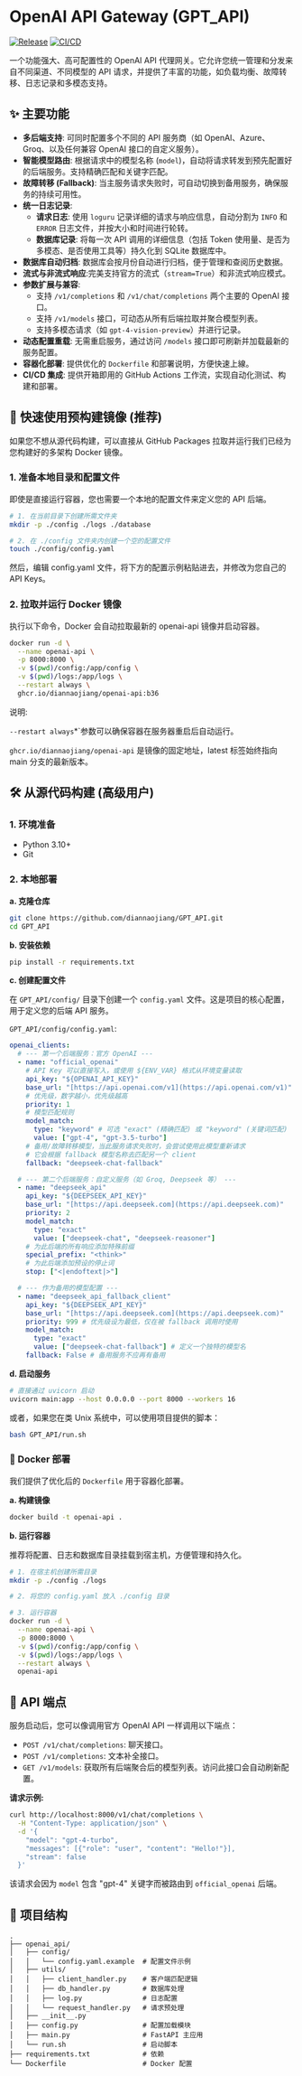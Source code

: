 # OpenAI API Gateway (GPT_API)

[![Release](https://img.shields.io/github/v/release/diannaojiang/GPT_API)](https://github.com/diannaojiang/GPT_API/releases) [![CI/CD](https://github.com/diannaojiang/GPT_API/actions/workflows/ci.yml/badge.svg)](https://github.com/diannaojiang/GPT_API/actions/workflows/ci.yml)

一个功能强大、高可配置性的 OpenAI API 代理网关。它允许您统一管理和分发来自不同渠道、不同模型的 API 请求，并提供了丰富的功能，如负载均衡、故障转移、日志记录和多模态支持。

## ✨ 主要功能

- **多后端支持**: 可同时配置多个不同的 API 服务商（如 OpenAI、Azure、Groq、以及任何兼容 OpenAI 接口的自定义服务）。
- **智能模型路由**: 根据请求中的模型名称 (`model`)，自动将请求转发到预先配置好的后端服务。支持精确匹配和关键字匹配。
- **故障转移 (Fallback)**: 当主服务请求失败时，可自动切换到备用服务，确保服务的持续可用性。
- **统一日志记录**:
    - **请求日志**: 使用 `loguru` 记录详细的请求与响应信息，自动分割为 `INFO` 和 `ERROR` 日志文件，并按大小和时间进行轮转。
    - **数据库记录**: 将每一次 API 调用的详细信息（包括 Token 使用量、是否为多模态、是否使用工具等）持久化到 SQLite 数据库中。
- **数据库自动归档**: 数据库会按月份自动进行归档，便于管理和查阅历史数据。
- **流式与非流式响应**:完美支持官方的流式（`stream=True`）和非流式响应模式。
- **参数扩展与兼容**:
    - 支持 `/v1/completions` 和 `/v1/chat/completions` 两个主要的 OpenAI 接口。
    - 支持 `/v1/models` 接口，可动态从所有后端拉取并聚合模型列表。
    - 支持多模态请求（如 `gpt-4-vision-preview`）并进行记录。
- **动态配置重载**: 无需重启服务，通过访问 `/models` 接口即可刷新并加载最新的服务配置。
- **容器化部署**: 提供优化的 `Dockerfile` 和部署说明，方便快速上線。
- **CI/CD 集成**: 提供开箱即用的 GitHub Actions 工作流，实现自动化测试、构建和部署。

## 🚀 快速使用预构建镜像 (推荐)

如果您不想从源代码构建，可以直接从 GitHub Packages 拉取并运行我们已经为您构建好的多架构 Docker 镜像。

### 1. 准备本地目录和配置文件
即使是直接运行容器，您也需要一个本地的配置文件来定义您的 API 后端。

```bash
# 1. 在当前目录下创建所需文件夹
mkdir -p ./config ./logs ./database

# 2. 在 ./config 文件夹内创建一个空的配置文件
touch ./config/config.yaml
```
然后，编辑 config.yaml 文件，将下方的配置示例粘贴进去，并修改为您自己的 API Keys。

### 2. 拉取并运行 Docker 镜像
执行以下命令，Docker 会自动拉取最新的 openai-api 镜像并启动容器。
```bash
docker run -d \
  --name openai-api \
  -p 8000:8000 \
  -v $(pwd)/config:/app/config \
  -v $(pwd)/logs:/app/logs \
  --restart always \
  ghcr.io/diannaojiang/openai-api:b36
```
说明:

`--restart always`*`参数可以确保容器在服务器重启后自动运行。

`ghcr.io/diannaojiang/openai-api` 是镜像的固定地址，latest 标签始终指向 main 分支的最新版本。


## 🛠️ 从源代码构建 (高级用户)

### 1. 环境准备

- Python 3.10+
- Git

### 2. 本地部署

**a. 克隆仓库**
```bash
git clone https://github.com/diannaojiang/GPT_API.git
cd GPT_API
```

**b. 安装依赖**
```bash
pip install -r requirements.txt
```

**c. 创建配置文件**

在 `GPT_API/config/` 目录下创建一个 `config.yaml` 文件。这是项目的核心配置，用于定义您的后端 API 服务。

`GPT_API/config/config.yaml`:
```yaml
openai_clients:
  # --- 第一个后端服务：官方 OpenAI ---
  - name: "official_openai"
    # API Key 可以直接写入，或使用 ${ENV_VAR} 格式从环境变量读取
    api_key: "${OPENAI_API_KEY}"
    base_url: "[https://api.openai.com/v1](https://api.openai.com/v1)"
    # 优先级，数字越小，优先级越高
    priority: 1
    # 模型匹配规则
    model_match:
      type: "keyword" # 可选 "exact" (精确匹配) 或 "keyword" (关键词匹配)
      value: ["gpt-4", "gpt-3.5-turbo"]
    # 备用/故障转移模型，当此服务请求失败时，会尝试使用此模型重新请求
    # 它会根据 fallback 模型名称去匹配另一个 client
    fallback: "deepseek-chat-fallback"

  # --- 第二个后端服务：自定义服务（如 Groq, Deepseek 等） ---
  - name: "deepseek_api"
    api_key: "${DEEPSEEK_API_KEY}"
    base_url: "[https://api.deepseek.com](https://api.deepseek.com)"
    priority: 2
    model_match:
      type: "exact"
      value: ["deepseek-chat", "deepseek-reasoner"]
    # 为此后端的所有响应添加特殊前缀
    special_prefix: "<think>"
    # 为此后端添加预设的停止词
    stop: ["<|endoftext|>"]

  # --- 作为备用的模型配置 ---
  - name: "deepseek_api_fallback_client"
    api_key: "${DEEPSEEK_API_KEY}"
    base_url: "[https://api.deepseek.com](https://api.deepseek.com)"
    priority: 999 # 优先级设为最低，仅在被 fallback 调用时使用
    model_match:
      type: "exact"
      value: ["deepseek-chat-fallback"] # 定义一个独特的模型名
    fallback: False # 备用服务不应再有备用
```

**d. 启动服务**
```bash
# 直接通过 uvicorn 启动
uvicorn main:app --host 0.0.0.0 --port 8000 --workers 16
```
或者，如果您在类 Unix 系统中，可以使用项目提供的脚本：
```bash
bash GPT_API/run.sh
```

### 🐳 Docker 部署

我们提供了优化后的 `Dockerfile` 用于容器化部署。

**a. 构建镜像**
```bash
docker build -t openai-api .
```

**b. 运行容器**

推荐将配置、日志和数据库目录挂载到宿主机，方便管理和持久化。

```bash
# 1. 在宿主机创建所需目录
mkdir -p ./config ./logs

# 2. 将您的 config.yaml 放入 ./config 目录

# 3. 运行容器
docker run -d \
  --name openai-api \
  -p 8000:8000 \
  -v $(pwd)/config:/app/config \
  -v $(pwd)/logs:/app/logs \
  --restart always \
  openai-api
```

## 📖 API 端点

服务启动后，您可以像调用官方 OpenAI API 一样调用以下端点：

- `POST /v1/chat/completions`: 聊天接口。
- `POST /v1/completions`: 文本补全接口。
- `GET /v1/models`: 获取所有后端聚合后的模型列表。访问此接口会自动刷新配置。

**请求示例:**
```bash
curl http://localhost:8000/v1/chat/completions \
  -H "Content-Type: application/json" \
  -d '{
    "model": "gpt-4-turbo",
    "messages": [{"role": "user", "content": "Hello!"}],
    "stream": false
  }'
```
该请求会因为 `model` 包含 "gpt-4" 关键字而被路由到 `official_openai` 后端。

## 📁 项目结构

```
.
├── openai_api/
│   ├── config/
│   │   └── config.yaml.example  # 配置文件示例
│   ├── utils/
│   │   ├── client_handler.py    # 客户端匹配逻辑
│   │   ├── db_handler.py        # 数据库处理
│   │   ├── log.py               # 日志配置
│   │   └── request_handler.py   # 请求预处理
│   ├── __init__.py
│   ├── config.py                # 配置加载模块
│   ├── main.py                  # FastAPI 主应用
│   └── run.sh                   # 启动脚本
├── requirements.txt             # 依赖
└── Dockerfile                   # Docker 配置
```
